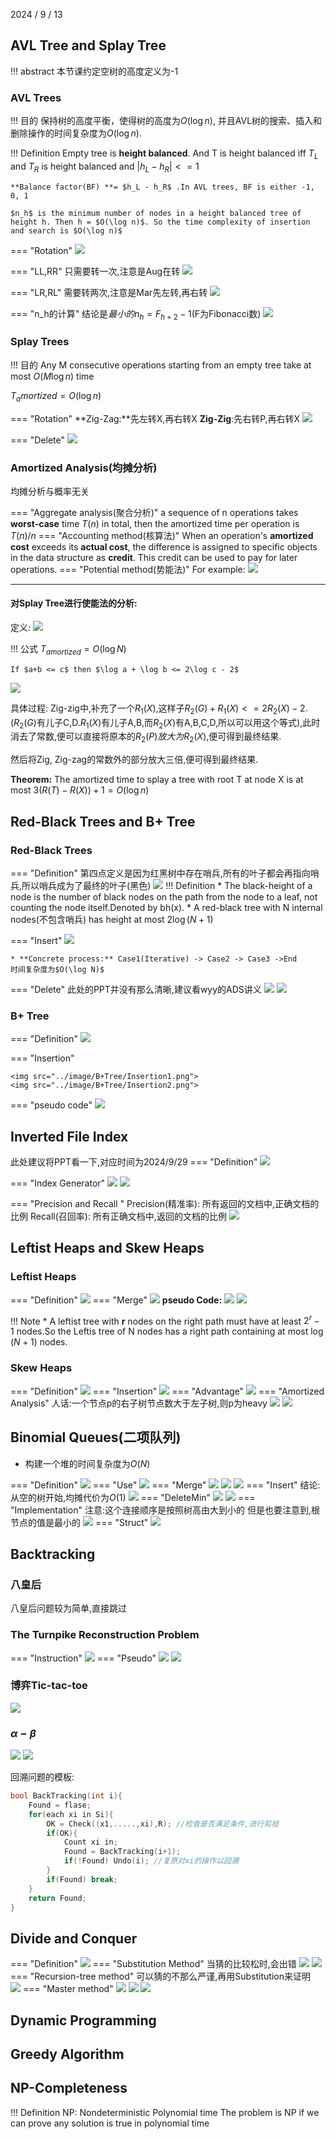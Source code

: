 2024 / 9 / 13

## AVL Tree and Splay Tree 

!!! abstract
    本节课约定空树的高度定义为-1

### AVL Trees
!!! 目的
    保持树的高度平衡，使得树的高度为$O(\log n)$, 并且AVL树的搜索、插入和删除操作的时间复杂度为$O(\log n)$.

!!! Definition
    Empty tree is **height balanced**. And T is height balanced iff $T_L$  and  $T_R$ is height balanced and $|h_L - h_R| <= 1$

    **Balance factor(BF) **= $h_L - h_R$ .In AVL trees, BF is either -1, 0, 1

    $n_h$ is the minimum number of nodes in a height balanced tree of height h. Then h = $O(\log n)$. So the time complexity of insertion and search is $O(\log n)$


=== "Rotation"
    <img src="../image/AVL_Tree/Rotation.png">

=== "LL,RR"
    只需要转一次,注意是Aug在转
    <img src="../image/AVL_Tree/LL.png">

=== "LR,RL"
    需要转两次,注意是Mar先左转,再右转
    <img src="../image/AVL_Tree/LR.png">

=== "n_h的计算"
    结论是$最小的n_h = F_{h+2} - 1$(F为Fibonacci数)
    <img src="../image/AVL_Tree/n_h.png">

### Splay Trees 
!!! 目的
    Any M consecutive operations starting from an empty tree take at most $O(M\log n)$ time

$T_amortized = O(\log n)$

=== "Rotation"
    **Zig-Zag:**先左转X,再右转X **Zig-Zig**:先右转P,再右转X
    <img src="../image/SplayTree/SplayTree.png">

=== "Delete"
    <img src="../image/SplayTree/Del.png">

### Amortized Analysis(均摊分析)
均摊分析与概率无关

=== "Aggregate analysis(聚合分析)"
    a sequence of n operations takes **worst-case** time $T(n)$ in total, then the amortized time per operation is $T(n)/n$
=== "Accounting method(核算法)"
    When an operation's **amortized cost** exceeds its **actual cost**, the difference is assigned to specific objects in the data structure as **credit**. This credit can be used to pay for later operations.
=== "Potential method(势能法)" 
    For example:
    <img src="../image/Amortized/PotentialMethod.png">

---

#### 对Splay Tree进行使能法的分析:
定义:
<img src="../image/Amortized/Def.png">

!!! 公式
    $T_{amortized} = O(\log N)$

    If $a+b <= c$ then $\log a + \log b <= 2\log c - 2$

<img src="../image/Amortized/Analyse.png">

具体过程:
Zig-zig中,补充了一个$R_1(X)$,这样子$R_2(G)+R_1(X) <= 2R_2(X) - 2$.($R_2(G)$有儿子C,D.$R_1(X)$有儿子A,B,而$R_2(X)$有A,B,C,D,所以可以用这个等式),此时消去了常数,便可以直接将原本的$R_2(P)放大为R_2(X)$,便可得到最终结果.

然后将Zig, Zig-zag的常数外的部分放大三倍,便可得到最终结果.

**Theorem:** The amortized time to splay a tree with root T at node X is at most $3(R(T)-R(X))+1 = O(\log n)$ 

## Red-Black Trees and B+ Tree

### Red-Black Trees
=== "Definition"
    第四点定义是因为红黑树中存在哨兵,所有的叶子都会再指向哨兵,所以哨兵成为了最终的叶子(黑色)
    <img src="../image/RedBlack_Tree/RedBlackTree.png">
    !!! Definition
        * The black-height of a node is the number of black nodes on the path from the node to a leaf, not counting the node itself.Denoted by bh(x).
        * A red-black tree with N internal nodes(不包含哨兵) has height at most $2\log(N+1)$

=== "Insert"
    <img src="../image/RedBlack_Tree/Insert.png">

    * **Concrete process:** Case1(Iterative) -> Case2 -> Case3 ->End
    时间复杂度为$O(\log N)$
=== "Delete"
    此处的PPT并没有那么清晰,建议看wyy的ADS讲义
    <img src="../image/RedBlack_Tree/Delete1.png">
    <img src="../image/RedBlack_Tree/Delete2.png">


### B+ Tree

=== "Definition"
    <img src="../image/B+Tree/Definition.png">

=== "Insertion"

    <img src="../image/B+Tree/Insertion1.png">
    <img src="../image/B+Tree/Insertion2.png">

=== "pseudo code"
    <img src="../image/B+Tree/pseudo.png">

## Inverted File Index
此处建议将PPT看一下,对应时间为2024/9/29
=== "Definition"
    <img src="../image/Inverted_File_Index/Definition.png">

=== "Index Generator"
    <img src="../image/Inverted_File_Index/Generator.png">
    <img src="../image/Inverted_File_Index/Generator2.png">

=== "Precision and Recall   "
    Precision(精准率): 所有返回的文档中,正确文档的比例
    Recall(召回率): 所有正确文档中,返回的文档的比例
    <img src="../image/Inverted_File_Index/Precision_Recall.png">
## Leftist Heaps and Skew Heaps

### Leftist Heaps
=== "Definition"
    <img src="../image/Leftist_Heaps/Definition.png">
=== "Merge"
    <img src="../image/Leftist_Heaps/Merge.png">
    **pseudo Code:**
    <img src="../image/Leftist_Heaps/MergeCode.png">
    <img src="../image/Leftist_Heaps/MergeIterative.png">
    

!!! Note
    * A leftist tree with **r** nodes on the right path must have at least $2^r-1$ nodes.So the Leftis tree of N nodes has a right path containing at most $\log (N+1)$ nodes.

### Skew Heaps

=== "Definition"
    <img src="../image/SkewHeaps/Definition.png">
=== "Insertion"
    <img src="../image/SkewHeaps/Insertion.png">
=== "Advantage"
    <img src="../image/SkewHeaps/Advantage.png">
=== "Amortized Analysis"
    人话:一个节点p的右子树节点数大于左子树,则p为heavy
    <img src="../image/SkewHeaps/Amortized.png">
    <img src="../image/SkewHeaps/Amortized1.png">
    
## Binomial Queues(二项队列)
* 构建一个堆的时间复杂度为$O(N)$

=== "Definition"
    <img src="../image/Binomial_Queues/Definition.png">
=== "Use"
    <img src="../image/Binomial_Queues/use.png">
=== "Merge"
    <img src="../image/Binomial_Queues/merge.png">
    <img src="../image/Binomial_Queues/MergeCode.png">
    <img src="../image/Binomial_Queues/MergeCode1.png">
=== "Insert"
    结论:从空的树开始,均摊代价为$O(1)$
    <img src="../image/Binomial_Queues/insert.png">
=== "DeleteMin"
    <img src="../image/Binomial_Queues/DeleteMin.png">
    <img src="../image/Binomial_Queues/DeleteMinCode.png">
=== "Implementation"
    注意:这个连接顺序是按照树高由大到小的
    但是也要注意到,根节点的值是最小的
    <img src="../image/Binomial_Queues/Implementation.png">
=== "Struct"
    <img src="../image/Binomial_Queues/Struct.png">


## Backtracking

### 八皇后
八皇后问题较为简单,直接跳过
### The Turnpike Reconstruction Problem
=== "Instruction"
    <img src="../image/Backtracking/Turnpike.png">
=== "Pseudo"
    <img src="../image/Backtracking/Turnpike1.png">
    <img src="../image/Backtracking/Turnpike2.png">

### 博弈Tic-tac-toe
<img src="../image/Backtracking/tic.png">

### $\alpha - \beta$
<img src="../image/Backtracking/alpha.png">
<img src="../image/Backtracking/beta.png">


回溯问题的模板:
```c
bool BackTracking(int i){
    Found = flase;
    for(each xi in Si){
        OK = Check((x1,.....,xi),R); //检查是否满足条件,进行剪枝
        if(OK){
            Count xi in;
            Found = BackTracking(i+1);
            if(!Found) Undo(i); //复原对xi的操作以回溯
        }
        if(Found) break;
    }
    return Found;
}
```
## Divide and Conquer

=== "Definition"
    <img src="../image/DivideConquer/Definition.png">
=== "Substitution Method"
    当猜的比较松时,会出错
    <img src="../image/DivideConquer/Substitution.png">
    <img src="../image/DivideConquer/Substitution1.png">
=== "Recursion-tree method"
    可以猜的不那么严谨,再用Substitution来证明   
    <img src="../image/DivideConquer/RecursionTree.png">
=== "Master method"
    <img src="../image/DivideConquer/Master.png">
    <img src="../image/DivideConquer/Master1.png">
    <img src="../image/DivideConquer/Master2.png">


## Dynamic Programming


## Greedy Algorithm


## NP-Completeness
!!! Definition
    NP: Nondeterministic Polynomial time
    The problem is NP if we can prove any solution is true in polynomial time
